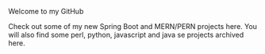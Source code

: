 
Welcome to my GitHub <br>

Check out some of my new Spring Boot and MERN/PERN projects here.
You will also find some perl, python, javascript and java se projects archived here.

<!---
tlquick/tlquick is a ✨ special ✨ repository because its `README.md` (this file) appears on your GitHub profile.
You can click the Preview link to take a look at your changes.
--->
